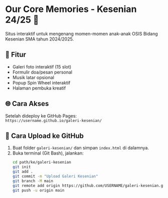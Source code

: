 # Our Core Memories - Kesenian 24/25 🎨

Situs interaktif untuk mengenang momen-momen anak-anak OSIS Bidang Kesenian SMA tahun 2024/2025.

## 🎯 Fitur
- Galeri foto interaktif (15 slot)
- Formulir doa/pesan personal
- Musik latar opsional
- Popup Spin Wheel interaktif
- Halaman pembuka kreatif

## 🌐 Cara Akses
Setelah dideploy ke GitHub Pages:  
`https://username.github.io/galeri-kesenian/`

## 🚀 Cara Upload ke GitHub

1. Buat folder `galeri-kesenian/` dan simpan `index.html` di dalamnya.
2. Buka terminal (Git Bash), jalankan:
   ```bash
   cd path/ke/galeri-kesenian
   git init
   git add .
   git commit -m "Upload Galeri Kesenian"
   git branch -M main
   git remote add origin https://github.com/USERNAME/galeri-kesenian.git
   git push -u origin main
